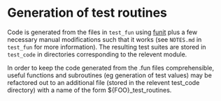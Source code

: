 Generation of test routines
============================= 

Code is generated from the files in `test_fun` using 
[funit](https://github.com/kleb/nasarb/tree/master/funit) plus a few necessary 
manual modifications such that it works (see `NOTES.md` in `test_fun` for more 
information). The resulting test suites are stored in `test_code` in directories 
corresponding to the relevent module.

In order to keep the code generated from the .fun files comprehensible, useful 
functions and subroutines (eg generation of test values) may be refactored out to 
an additional file (stored in the relevent test_code directory) with a name of 
the form ${FOO}_test_routines.
